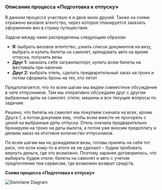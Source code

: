 ### Описание процесса «Подготовка к отпуску»

В данном процессе участвую я и двое моих друзей. Также на схеме отражено визовое агентство, через которое планируется заказать оформление виз в страну путешествия.

Задачи между нами распределены следующим образом:

- **Я:** выбрать визовое агентство, узнать список документов на визу, выбрать и купить билеты на самолет, арендовать авто на время отпуска, получить визы
- **Друг 1:** заказать себе загранпаспорт, купить всем билеты на фестиваль при наличии
- **Друг 2:** выбрать отель, сделать предварительный заказ на троих и потом оформить бронь на тех, кто летит

Предполагается, что по всем шагам мы ведем совместное обсуждение в чате отпускников. Там мы оперативно обсуждаем друг с другом выбранные даты на самолет, отели, машины и все текущие вопросы по задачам.

Решено, что билеты на самолет мы покупаем сначала на всех, кроме Друга 1, а потом докупаем ему, чтобы всем вместе не прогореть с ценой на выбранные даты отпуска. Отель сначала предварительно бронируем на троих на даты вылета, а потом уже вносим предоплату и делаем заказ на итоговое количество отпускников.

По всем шагам мы не дожидаемся визы, готовы принять на себя тот риск, что если кому-то в итоге ее не сделают – будем пробовать вернуть деньги, где это возможно. Поэтому заранее договорились, что выбирать будем отели, билеты на самолет и авто с учетом предпочтения тем сервисам, где возможен возврат средств.

**Схема процесса «Подготовка к отпуску»**

![Swimlane Diagram](https://user-images.githubusercontent.com/46677884/197238207-2195fd92-c938-49df-b8cc-6588fec916e0.jpg)








